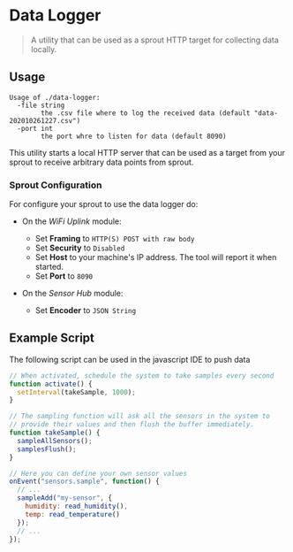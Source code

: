 # Data Logger

> A utility that can be used as a sprout HTTP target for collecting data locally.

## Usage

```
Usage of ./data-logger:
  -file string
    	the .csv file where to log the received data (default "data-202010261227.csv")
  -port int
    	the port whre to listen for data (default 8090)
```

This utility starts a local HTTP server that can be used as a target from your sprout to receive arbitrary data points from sprout.

### Sprout Configuration

For configure your sprout to use the data logger do:

* On the _WiFi Uplink_ module:
  * Set **Framing** to `HTTP(S) POST with raw body`
  * Set **Security** to `Disabled`
  * Set **Host** to your machine's IP address. The tool will report it when started.
  * Set **Port** to `8090`

* On the _Sensor Hub_ module:
  * Set **Encoder** to `JSON String`

## Example Script

The following script can be used in the javascript IDE to push data 

```js
// When activated, schedule the system to take samples every second
function activate() {
  setInterval(takeSample, 1000);
}

// The sampling function will ask all the sensors in the system to
// provide their values and then flush the buffer immediately.
function takeSample() {
  sampleAllSensors();
  samplesFlush();
}

// Here you can define your own sensor values
onEvent("sensors.sample", function() {
  // ... 
  sampleAdd("my-sensor", {
    humidity: read_humidity(),
    temp: read_temperature()
  });
  // ... 
});
```
